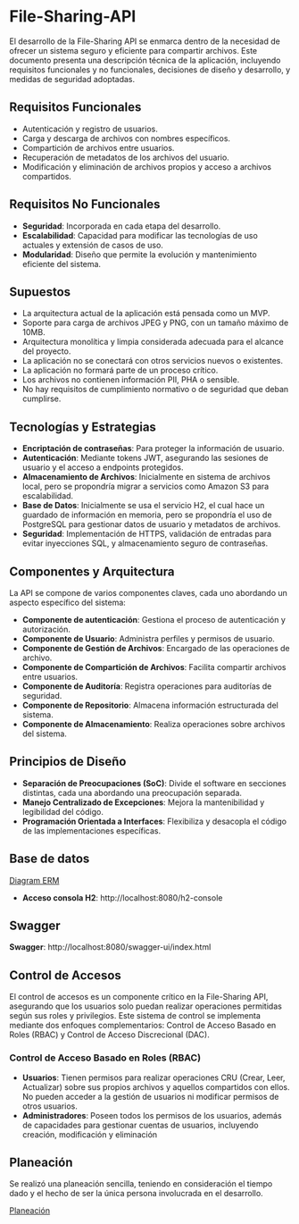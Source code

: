 # File-Sharing-API

El desarrollo de la File-Sharing API se enmarca dentro de la necesidad de ofrecer un sistema seguro y eficiente para compartir archivos. Este documento presenta una descripción técnica de la aplicación, incluyendo requisitos funcionales y no funcionales, decisiones de diseño y desarrollo, y medidas de seguridad adoptadas.

## Requisitos Funcionales

- Autenticación y registro de usuarios.
- Carga y descarga de archivos con nombres específicos.
- Compartición de archivos entre usuarios.
- Recuperación de metadatos de los archivos del usuario.
- Modificación y eliminación de archivos propios y acceso a archivos compartidos.

## Requisitos No Funcionales

- **Seguridad**: Incorporada en cada etapa del desarrollo.
- **Escalabilidad**: Capacidad para modificar las tecnologías de uso actuales y extensión de casos de uso.
- **Modularidad**: Diseño que permite la evolución y mantenimiento eficiente del sistema.

## Supuestos

- La arquitectura actual de la aplicación está pensada como un MVP.
- Soporte para carga de archivos JPEG y PNG, con un tamaño máximo de 10MB.
- Arquitectura monolítica y limpia considerada adecuada para el alcance del proyecto.
- La aplicación no se conectará con otros servicios nuevos o existentes.
- La aplicación no formará parte de un proceso crítico.
- Los archivos no contienen información PII, PHA o sensible.
- No hay requisitos de cumplimiento normativo o de seguridad que deban cumplirse.

## Tecnologías y Estrategias

- **Encriptación de contraseñas**: Para proteger la información de usuario.
- **Autenticación**: Mediante tokens JWT, asegurando las sesiones de usuario y el acceso a endpoints protegidos.
- **Almacenamiento de Archivos**: Inicialmente en sistema de archivos local, pero se propondría migrar a servicios como Amazon S3 para escalabilidad.
- **Base de Datos**: Inicialmente se usa el servicio H2, el cual hace un guardado de información en memoria, pero se propondría el uso de PostgreSQL para gestionar datos de usuario y metadatos de archivos.
- **Seguridad**: Implementación de HTTPS, validación de entradas para evitar inyecciones SQL, y almacenamiento seguro de contraseñas.

## Componentes y Arquitectura

La API se compone de varios componentes claves, cada uno abordando un aspecto específico del sistema:

- **Componente de autenticación**: Gestiona el proceso de autenticación y autorización.
- **Componente de Usuario**: Administra perfiles y permisos de usuario.
- **Componente de Gestión de Archivos**: Encargado de las operaciones de archivo.
- **Componente de Compartición de Archivos**: Facilita compartir archivos entre usuarios.
- **Componente de Auditoría**: Registra operaciones para auditorías de seguridad.
- **Componente de Repositorio**: Almacena información estructurada del sistema.
- **Componente de Almacenamiento**: Realiza operaciones sobre archivos del sistema.

## Principios de Diseño

- **Separación de Preocupaciones (SoC)**: Divide el software en secciones distintas, cada una abordando una preocupación separada.
- **Manejo Centralizado de Excepciones**: Mejora la mantenibilidad y legibilidad del código.
- **Programación Orientada a Interfaces**: Flexibiliza y desacopla el código de las implementaciones específicas.

## Base de datos

[Diagram ERM](https://drive.google.com/file/d/1jBoMsBqXWQvR113wu9Bw965-Kg_wvJjo/view?usp=sharing)
- **Acceso consola H2**: http://localhost:8080/h2-console

## Swagger

**Swagger**: http://localhost:8080/swagger-ui/index.html

## Control de Accesos

El control de accesos es un componente crítico en la File-Sharing API, asegurando que los usuarios solo puedan realizar operaciones permitidas según sus roles y privilegios. Este sistema de control se implementa mediante dos enfoques complementarios: Control de Acceso Basado en Roles (RBAC) y Control de Acceso Discrecional (DAC).

### Control de Acceso Basado en Roles (RBAC)

- **Usuarios**: Tienen permisos para realizar operaciones CRU (Crear, Leer, Actualizar) sobre sus propios archivos y aquellos compartidos con ellos. No pueden acceder a la gestión de usuarios ni modificar permisos de otros usuarios.
- **Administradores**: Poseen todos los permisos de los usuarios, además de capacidades para gestionar cuentas de usuarios, incluyendo creación, modificación y eliminación

## Planeación

Se realizó una planeación sencilla, teniendo en consideración el tiempo dado y el hecho de ser la única persona involucrada en el desarrollo.

[Planeación](https://docs.google.com/spreadsheets/d/1p9J36T2YZGpEVeJnoeIJfixLt54aDaZXmoyPLaze300/edit?usp=sharing)
